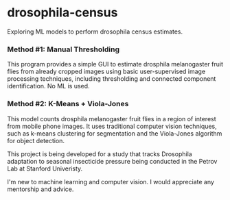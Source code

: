 # drosophila-census
Exploring ML models to perform drosophila census estimates.

### Method #1: Manual Thresholding

This program provides a simple GUI to estimate drosphila melanogaster fruit flies from already cropped images using basic user-supervised image processing techniques, including thresholding and connected component identification. No ML is used.

### Method #2: K-Means + Viola-Jones

This model counts drosphila melanogaster fruit flies in a region of interest from mobile phone images. It uses traditional computer vision techniques, such as k-means clustering for segmentation and the Viola-Jones algorithm for object detection.



This project is being developed for a study that tracks Drosophila adaptation to seasonal insecticide pressure being conducted in the Petrov Lab at Stanford Univeristy.

I'm new to machine learning and computer vision. I would appreciate any mentorship and advice.
